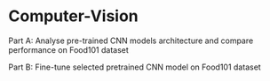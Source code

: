 # Computer-Vision
Part A: Analyse pre-trained CNN models architecture and compare performance on Food101 dataset     

Part B: Fine-tune selected pretrained CNN model on Food101 dataset
